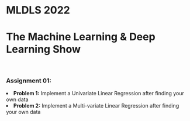 # MLDLS 2022<br>
<h1>The Machine Learning & Deep Learning Show</h1><br>
<h3>Assignment 01:</h3><li><b>Problem 1:</b> Implement a Univariate Linear Regression after finding your own data  
<li><b>Problem 2:</b> Implement a Multi-variate Linear Regression after finding your own data


